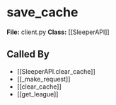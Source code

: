# save_cache

**File:** client.py
**Class:** [[SleeperAPI]]

## Called By

- [[SleeperAPI.clear_cache]]
- [[_make_request]]
- [[clear_cache]]
- [[get_league]]

